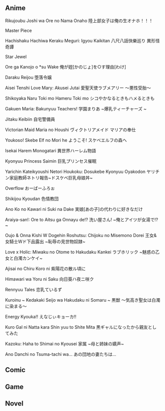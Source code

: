 ## Anime
Rikujoubu Joshi wa Ore no Nama Onaho
陸上部女子は俺の生オナホ！！！

Master Piece

Hachishaku Hachiwa Keraku Meguri: Igyou Kaikitan
八尺八話快樂巡り 異形怪奇譚

Star Jewel

Ore ga Kanojo o \*su Wake
俺が姪[かのじょ]を○す理由[わけ]

Daraku Reijou
堕落令嬢 

Aisei Tenshi Love Mary: Akusei Jutai
愛聖天使ラブメアリー ～悪性受胎～ 

Shikoyaka Naru Toki mo Hameru Toki mo
シコやかなるときもハメるときも

Gakuen Maria: Bakunyuu Teachers!
学園まりあ ~爆乳ティーチャーズ ~

Jitaku Keibiin
自宅警備員

Victorian Maid Maria no Houshi
ヴィクトリアメイド マリアの奉仕

Youkoso! Skebe Elf no Mori he
ようこそ! スケベエルフの森へ

Isekai Harem Monogatari
異世界ハーレム物語

Kyonyuu Princess Saimin
巨乳プリンセス催眠

Yarichin Kateikyoushi Netori Houkoku: Dosukebe Kyonyuu Oyakodon
ヤリチン家庭教師ネトリ報告~ドスケベ巨乳母娘丼~

Overflow
おーばーふろぉ

Shikijou Kyoudan
色情教団

Ano Ko no Kawari ni Suki na Dake
実娘[あの子]の代わりに好きなだけ

Araiya-san!: Ore to Aitsu ga Onnayu de!?
洗い屋さん! ~俺とアイツが女湯で!?~

Oujo & Onna Kishi W Dogehin Roshutsu: Chijoku no Misemono Dorei
王女&女騎士Wド下品露出 ~恥辱の見世物奴隷~

Love x Holic: Miwaku no Otome to Hakudaku Kankei
ラブホリック ~魅惑の乙女と白濁カンケイ~

Ajisai no Chiru Koro ni
紫陽花の散ル頃に

Himawari wa Yoru ni Saku
向日葵ハ夜ニ咲ク

Rennyuu Tales
恋乳ているず

Kuroinu ~ Kedakaki Seijo wa Hakudaku ni Somaru ~
黒獣 ～気高き聖女は白濁に染まる～

Energy Kyouka!!
えなじぃキョーカ!!

Kuro Gal ni Natta kara Shin yuu to Shite Mita
黒ギャルになったから親友としてみた

Kazoku: Haha to Shimai no Kyousei
家属 ~母と姉妹の嬌声~

Ano Danchi no Tsuma-tachi wa...
あの団地の妻たちは...
## Comic

## Game

## Novel